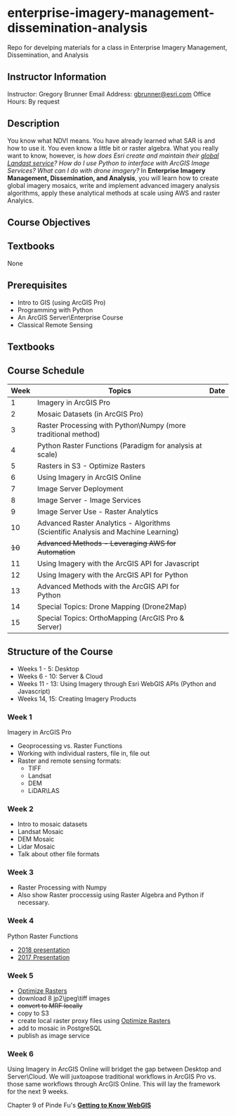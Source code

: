 # enterprise-imagery-management-dissemination-analysis
Repo for develping materials for a class in Enterprise Imagery Management, Dissemination, and Analysis

## Instructor Information
Instructor:	Gregory Brunner
Email Address:	gbrunner@esri.com
Office Hours:	By request

## Description
You know what NDVI means. You have already learned what SAR is and how to use it. You even know a little bit or raster algebra. What you really want to know, however, is *how does Esri create and maintain their [global Landast service](https://aws.amazon.com/earth/)?*  *How do I use Python to interface with ArcGIS Image Services?* *What can I do with drone imagery?*  In **Enterprise Imagery Management, Dissemination, and Analysis**, you will learn how to create global imagery mosaics, write and implement advanced imagery analysis algorithms, apply these analytical methods at scale using AWS and raster Analyics.

## Course Objectives

## Textbooks
None

## Prerequisites
- Intro to GIS (using ArcGIS Pro)
- Programming with Python
- An ArcGIS Server\Enterprise Course
- Classical Remote Sensing

## Textbooks

## Course Schedule
| Week    | Topics | Date |
|---------|--------| ---- |
| 1    | Imagery in ArcGIS Pro|
| 2    | Mosaic Datasets (in ArcGIS Pro) |
| 3    | Raster Processing with Python\Numpy (more traditional method) |
| 4    | Python Raster Functions (Paradigm for analysis at scale) |
| 5    | Rasters in S3 - Optimize Rasters|
| 6    | Using Imagery in ArcGIS Online |
| 7    | Image Server Deployment |
| 8    | Image Server - Image Services |
| 9    | Image Server Use - Raster Analytics |
| 10   | Advanced Raster Analytics - Algorithms (Scientific Analysis and Machine Learning) |
| ~~10~~   |~~Advanced Methods - Leveraging AWS for Automation~~ |
| 11   | Using Imagery with the ArcGIS API for Javascript |
| 12   | Using Imagery with the ArcGIS API for Python |
| 13   | Advanced Methods with the ArcGIS API for Python |
| 14   | Special Topics: Drone Mapping (Drone2Map) |
| 15   | Special Topics: OrthoMapping (ArcGIS Pro & Server) |

## Structure of the Course
- Weeks 1 - 5: Desktop
- Weeks 6 - 10: Server & Cloud
- Weeks 11 - 13: Using Imagery through Esri WebGIS APIs (Python and Javascript)
- Weeks 14, 15: Creating Imagery Products

### Week 1
Imagery in ArcGIS Pro
- Geoprocessing vs. Raster Functions
- Working with individual rasters, file in, file out
- Raster and remote sensing formats:
  - TIFF
  - Landsat
  - DEM
  - LiDAR\LAS
  
### Week 2
- Intro to mosaic datasets
- Landsat Mosaic
- DEM Mosaic
- Lidar Mosaic
- Talk about other file formats

### Week 3
- Raster Processing with Numpy
- Also show Raster proccessig using Raster Algebra and Python if necessary.

### Week 4
Python Raster Functions
- [2018  presentation](https://www.youtube.com/watch?v=XBMZfjGn_UY)
- [2017 Presentation](https://www.youtube.com/watch?v=OgwnKRrVHN0)

### Week 5
- [Optimize Rasters](https://github.com/Esri/OptimizeRasters/)
- download 8 jp2\jpeg\tiff images 
- ~~convert to MRF locally~~
- copy to S3
- create local raster proxy files using [Optimize Rasters](https://github.com/Esri/OptimizeRasters/)
- add to mosaic in PostgreSQL
- publish as image service

### Week 6
Using Imagery in ArcGIS Online will bridget the gap between Desktop and Server\Cloud. We will juxtoapose traditional workflows in ArcGIS Pro vs. those same workflows through ArcGIS Online. This will lay the framework for the next 9 weeks.

Chapter 9 of Pinde Fu's [**Getting to Know WebGIS**](https://esripress.esri.com/storage/esripress/images/353/gtkwebgis_third_toc.pdf)


